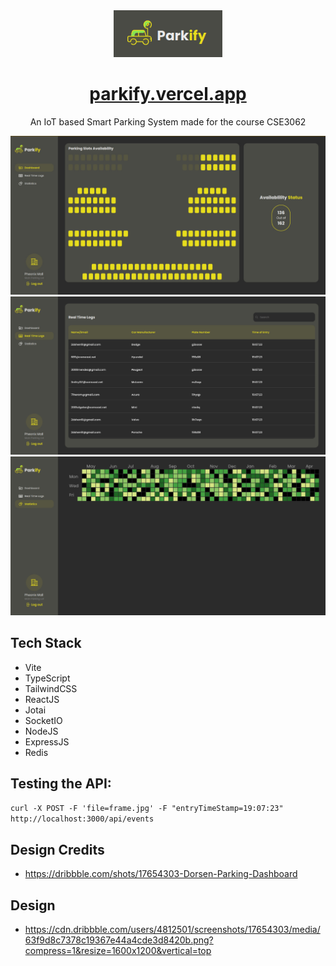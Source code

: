 <div align="center">
  <img alt="Logo" src="./images/logo.png" height="75" />
</div>
<h1 align="center">
   <a href="parkify.vercel.app"> parkify.vercel.app</a>
</h1>
<p align="center">
An IoT based Smart Parking System made for the course CSE3062
</p>

<div>
  <img alt="Dashboard" src="./images/dashboard.jpeg" />
  <img alt="Real-Time Logs" src="./images/logs.jpeg" />
  <img alt="Statistics" src="./images/stats.jpeg" />
</div>

## Tech Stack

- Vite
- TypeScript
- TailwindCSS
- ReactJS
- Jotai
- SocketIO
- NodeJS
- ExpressJS
- Redis

## Testing the API:

`curl -X POST -F 'file=frame.jpg' -F "entryTimeStamp=19:07:23" http://localhost:3000/api/events`

## Design Credits

- https://dribbble.com/shots/17654303-Dorsen-Parking-Dashboard

## Design

- https://cdn.dribbble.com/users/4812501/screenshots/17654303/media/63f9d8c7378c19367e44a4cde3d8420b.png?compress=1&resize=1600x1200&vertical=top
